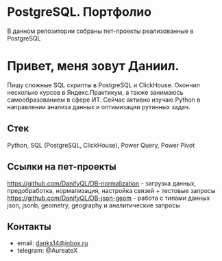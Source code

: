 # PostgreSQL. Портфолио
В данном репозитории собраны пет-проекты реализованные в PostgreSQL

# Привет, меня зовут Даниил.
Пишу сложные SQL скрипты в PostgreSQL и ClickHouse.
Окончил несколько курсов в Яндекс.Практикум, а также занимаюсь самообразованием в сфере ИТ.
Сейчас активно изучаю Python в направлении анализа данных и оптимизации рутинных задач.

## Стек
Python, SQL (PostgreSQL, ClickHouse), Power Query, Power Pivot

## Ссылки на пет-проекты
https://github.com/DanifyQL/DB-normalization - загрузка данных, предобработка, нормализация, настройка связей + тестовые запросы
https://github.com/DanifyQL/DB-json-geom - работа с типами данных json, jsonb, geometry, geography и аналитические запросы
## Контакты
- email: danks14@inbox.ru
- telegram: @AureateX
